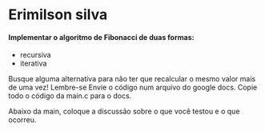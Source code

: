 # Erimilson silva

#### Implementar o algoritmo de Fibonacci de duas formas:
- recursiva
- iterativa

Busque alguma alternativa para não ter que recalcular o mesmo valor mais de uma vez!
Lembre-se
Envie o código num arquivo do google docs. 
Copie todo o código da main.c para o docs.

Abaixo da main, coloque a discussão sobre o que você testou e o que ocorreu.